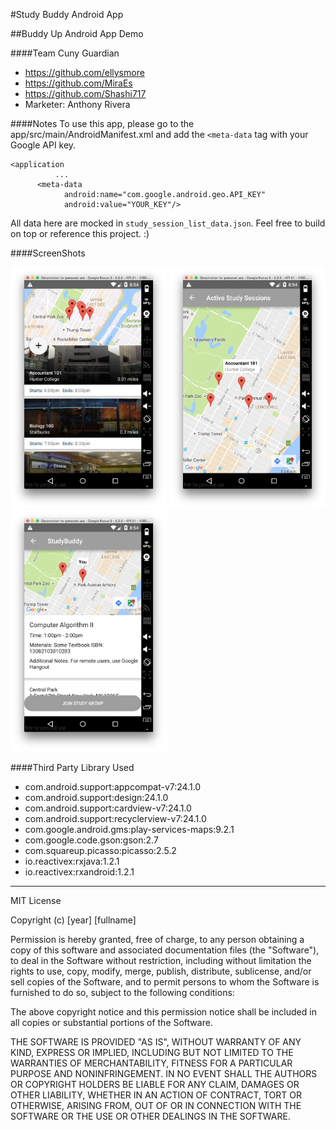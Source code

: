 #Study Buddy Android App

##Buddy Up Android App Demo

####Team Cuny Guardian

- https://github.com/ellysmore
- https://github.com/MiraEs
- https://github.com/Shashi717
- Marketer: Anthony Rivera


####Notes
To use this app, please go to the app/src/main/AndroidManifest.xml and add the `<meta-data` tag with your Google API key.

```
<application
          ...
      <meta-data
            android:name="com.google.android.geo.API_KEY"
            android:value="YOUR_KEY"/>
```

All data here are mocked in `study_session_list_data.json`.
Feel free to build on top or reference this project. :)


####ScreenShots

<img width="250" alt="Home Screen View" src="https://github.com/MiraEs/cunyhackathon/blob/master/StudyBuddyAndroid/images/home.png?raw=true">
<img width="250" alt="Detailed Map View" src="https://github.com/MiraEs/cunyhackathon/blob/master/StudyBuddyAndroid/images/map_detailed.png?raw=true">
<img width="250" alt="Detailed Study Session View" src="https://github.com/MiraEs/cunyhackathon/blob/master/StudyBuddyAndroid/images/session_detailed.png?raw=true">


####Third Party Library Used

- com.android.support:appcompat-v7:24.1.0
- com.android.support:design:24.1.0
- com.android.support:cardview-v7:24.1.0
- com.android.support:recyclerview-v7:24.1.0
- com.google.android.gms:play-services-maps:9.2.1
- com.google.code.gson:gson:2.7
- com.squareup.picasso:picasso:2.5.2
- io.reactivex:rxjava:1.2.1
- io.reactivex:rxandroid:1.2.1

___


MIT License

Copyright (c) [year] [fullname]

Permission is hereby granted, free of charge, to any person obtaining a copy
of this software and associated documentation files (the "Software"), to deal
in the Software without restriction, including without limitation the rights
to use, copy, modify, merge, publish, distribute, sublicense, and/or sell
copies of the Software, and to permit persons to whom the Software is
furnished to do so, subject to the following conditions:

The above copyright notice and this permission notice shall be included in all
copies or substantial portions of the Software.

THE SOFTWARE IS PROVIDED "AS IS", WITHOUT WARRANTY OF ANY KIND, EXPRESS OR
IMPLIED, INCLUDING BUT NOT LIMITED TO THE WARRANTIES OF MERCHANTABILITY,
FITNESS FOR A PARTICULAR PURPOSE AND NONINFRINGEMENT. IN NO EVENT SHALL THE
AUTHORS OR COPYRIGHT HOLDERS BE LIABLE FOR ANY CLAIM, DAMAGES OR OTHER
LIABILITY, WHETHER IN AN ACTION OF CONTRACT, TORT OR OTHERWISE, ARISING FROM,
OUT OF OR IN CONNECTION WITH THE SOFTWARE OR THE USE OR OTHER DEALINGS IN THE
SOFTWARE.



